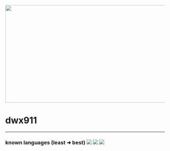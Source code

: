 <p allign="Center">
  <img src="https://i.pinimg.com/originals/cd/65/01/cd6501ab083aeccae56d7e4c2c16fd6f.gif" width=868px height=308>
</p>
<h1 allign="center" class="heading-element" dir="auto">
  dwx911
</h1>

---

<h3 allign="center" class="heading-element" dir="auto">
    known languages (least ➜ best)
    <img src="https://camo.githubusercontent.com/51acb95a464b47c1677f73b29fbe27d9445df7655d8a8d618e054ef6be7c9f88/68747470733a2f2f736b696c6c69636f6e732e6465762f69636f6e733f693d70792c676f2c6e6f64656a732c68746d6c2c63732c" data-canonical-src="https://skillicons.dev/icons?i=py,go,nodejs,html,cs," style="max-width: 100%;">
    <img src="https://camo.githubusercontent.com/51acb95a464b47c1677f73b29fbe27d9445df7655d8a8d618e054ef6be7c9f88/68747470733a2f2f736b696c6c69636f6e732e6465762f69636f6e733f693d70792c676f2c6e6f64656a732c68746d6c2c63732c" data-canonical-src="https://skillicons.dev/icons?i=py,go,nodejs,html,cs," style="max-width: 100%;">
    <img src="https://camo.githubusercontent.com/51acb95a464b47c1677f73b29fbe27d9445df7655d8a8d618e054ef6be7c9f88/68747470733a2f2f736b696c6c69636f6e732e6465762f69636f6e733f693d70792c676f2c6e6f64656a732c68746d6c2c63732c" data-canonical-src="https://skillicons.dev/icons?i=py,go,nodejs,html,cs," style="max-width: 100%;">
<h3>
